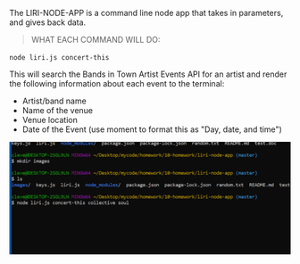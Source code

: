 The LIRI-NODE-APP is a command line node app that takes in parameters, and gives back data.

>WHAT EACH COMMAND WILL DO:

`node liri.js concert-this`

This will search the Bands in Town Artist Events API for an artist and render the following information about each event to the terminal:

- Artist/band name
- Name of the venue
- Venue location
- Date of the Event (use moment to format this as "Day, date, and time")

![concert](https://github.com/cleve716/liri-node-app/blob/master/images/concert_this.gif)

